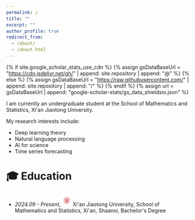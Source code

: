 ```yaml
---
permalink: /
title: ""
excerpt: ""
author_profile: true
redirect_from:
  - /about/
  - /about.html
---
```


{% if site.google_scholar_stats_use_cdn %}
{% assign gsDataBaseUrl = "https://cdn.jsdelivr.net/gh/" | append: site.repository | append: "@" %}
{% else %}
{% assign gsDataBaseUrl = "https://raw.githubusercontent.com/" | append: site.repository | append: "/" %}
{% endif %}
{% assign url = gsDataBaseUrl | append: "google-scholar-stats/gs_data_shieldsio.json" %}

<span class='anchor' id='about-me'></span>

I am currently an undergraduate student at the School of Mathematics and Statistics, Xi'an Jiaotong University.


My research interests include:
- Deep learning theory
- Natural language processing
- AI for science
- Time series forecasting



<span class='anchor' id='-xl'></span>

# 🎓 Education
- *2024.09 - Present*, <a href="https://www.xjtu.edu.cn/"><img class="svg" src="/images/xjtu.svg" width="25pt"></a> Xi'an Jiaotong University, School of Mathematics and Statistics, Xi'an, Shaanxi, Bachelor's Degree
<span class='anchor' id='-lwzl'></span>
